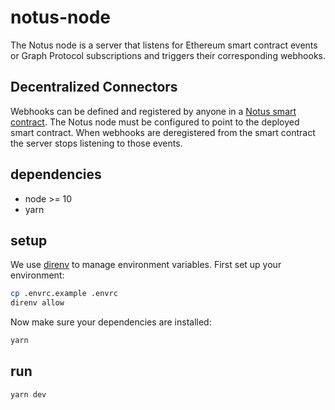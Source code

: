# notus-node

The Notus node is a server that listens for Ethereum smart contract events or Graph Protocol subscriptions and triggers their corresponding webhooks.

## Decentralized Connectors

Webhooks can be defined and registered by anyone in a [Notus smart contract](https://github.com/notifyus/notus-contracts).  The Notus node must be configured to point to the deployed smart contract.  When webhooks are deregistered from the smart contract the server stops listening to those events.

## dependencies
- node >= 10
- yarn

## setup

We use [direnv](https://direnv.net/) to manage environment variables.  First set up your environment:

```bash
cp .envrc.example .envrc
direnv allow
```

Now make sure your dependencies are installed:

```bash
yarn
```

## run
```bash
yarn dev
```
